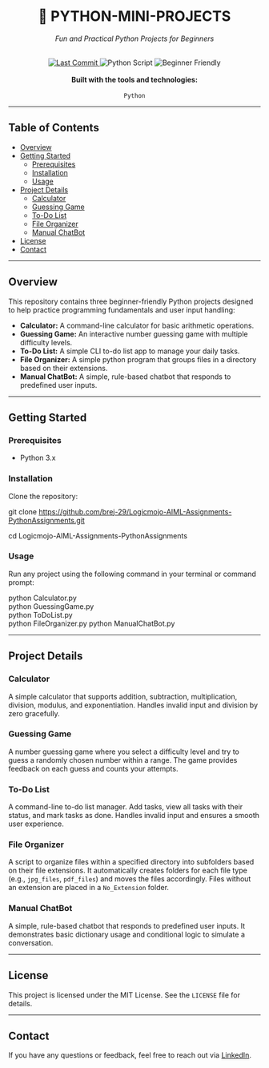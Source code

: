 <div align="center">
  <h1>🐍 PYTHON-MINI-PROJECTS</h1>
  <p><i>Fun and Practical Python Projects for Beginners</i></p>
</div>

<br>

<div align="center">
  <a href="https://github.com/brej-29/">
    <img alt="Last Commit" src="https://img.shields.io/github/last-commit/brej-29/Logicmojo-AIML-Assignments-PythonAssignments">
  </a>
  <img alt="Python Script" src="https://img.shields.io/badge/Script-Python-blue">
  <img alt="Beginner Friendly" src="https://img.shields.io/badge/Level-Beginner-brightgreen">
</div>

<div align="center">
  <br>
  <b>Built with the tools and technologies:</b>
  <br>
  <br>
  <code>Python</code>
</div>

---

## **Table of Contents**
* [Overview](#overview)
* [Getting Started](#getting-started)
    * [Prerequisites](#prerequisites)
    * [Installation](#installation)
    * [Usage](#usage)
* [Project Details](#project-details)
    * [Calculator](#calculator)
    * [Guessing Game](#guessing-game)
    * [To-Do List](#to-do-list)
    * [File Organizer](#file-organizer)
    * [Manual ChatBot](#manual-chatbot)
* [License](#license)
* [Contact](#contact)

---

## **Overview**

This repository contains three beginner-friendly Python projects designed to help practice programming fundamentals and user input handling:

- **Calculator:** A command-line calculator for basic arithmetic operations.
- **Guessing Game:** An interactive number guessing game with multiple difficulty levels.
- **To-Do List:** A simple CLI to-do list app to manage your daily tasks.
- **File Organizer:** A simple python program that groups files in a directory based on their extensions.
- **Manual ChatBot:** A simple, rule-based chatbot that responds to predefined user inputs.
---

## **Getting Started**

### **Prerequisites**
- Python 3.x

### **Installation**
Clone the repository:

git clone https://github.com/brej-29/Logicmojo-AIML-Assignments-PythonAssignments.git

cd Logicmojo-AIML-Assignments-PythonAssignments

### **Usage**
Run any project using the following command in your terminal or command prompt:

python Calculator.py  
python GuessingGame.py  
python ToDoList.py  
python FileOrganizer.py
python ManualChatBot.py

---

## **Project Details**

### **Calculator**
A simple calculator that supports addition, subtraction, multiplication, division, modulus, and exponentiation. Handles invalid input and division by zero gracefully.

### **Guessing Game**
A number guessing game where you select a difficulty level and try to guess a randomly chosen number within a range. The game provides feedback on each guess and counts your attempts.

### **To-Do List**
A command-line to-do list manager. Add tasks, view all tasks with their status, and mark tasks as done. Handles invalid input and ensures a smooth user experience.

### **File Organizer**
A script to organize files within a specified directory into subfolders based on their file extensions. It automatically creates folders for each file type (e.g., `jpg_files`, `pdf_files`) and moves the files accordingly. Files without an extension are placed in a `No_Extension` folder.

### **Manual ChatBot**
A simple, rule-based chatbot that responds to predefined user inputs. It demonstrates basic dictionary usage and conditional logic to simulate a conversation.

---

## **License**
This project is licensed under the MIT License. See the `LICENSE` file for details.

---

## **Contact**
If you have any questions or feedback, feel free to reach out via [LinkedIn](https://www.linkedin.com/in/brejesh-balakrishnan-7855051b9/).

